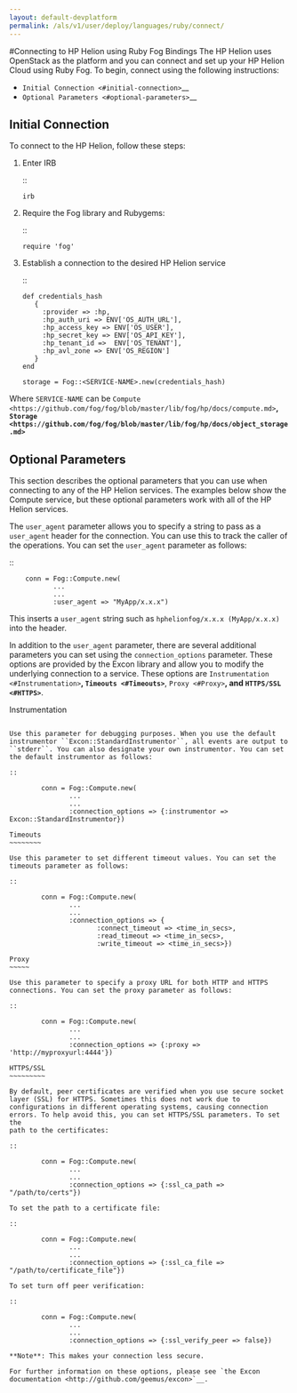 ```yaml
---
layout: default-devplatform
permalink: /als/v1/user/deploy/languages/ruby/connect/
---
```

<!--UNDER REVISION-->

#Connecting to HP Helion using Ruby Fog Bindings
The HP Helion uses OpenStack as the platform and you can connect and set
up your HP Helion Cloud using Ruby Fog. To begin, connect using the following
instructions:

-  `Initial Connection <#initial-connection>`__
-  `Optional Parameters <#optional-parameters>`__

Initial Connection
------------------

To connect to the HP Helion, follow these steps:

1. Enter IRB

   ::

       irb

2. Require the Fog library and Rubygems:

   ::

       require 'fog'

3. Establish a connection to the desired HP Helion service

   ::

       def credentials_hash
          {
            :provider => :hp,
            :hp_auth_uri => ENV['OS_AUTH_URL'],
            :hp_access_key => ENV['OS_USER'],
            :hp_secret_key => ENV['OS_API_KEY'],
            :hp_tenant_id =>  ENV['OS_TENANT'],
            :hp_avl_zone => ENV['OS_REGION']
          }
       end

       storage = Fog::<SERVICE-NAME>.new(credentials_hash)

Where ``SERVICE-NAME`` can be
`Compute <https://github.com/fog/fog/blob/master/lib/fog/hp/docs/compute.md>`__,
`Storage <https://github.com/fog/fog/blob/master/lib/fog/hp/docs/object_storage.md>`__


Optional Parameters
-------------------

This section describes the optional parameters that you can use when
connecting to any of the HP Helion services. The examples below show the
Compute service, but these optional parameters work with all of the HP
Helion services.

The ``user_agent`` parameter allows you to specify a string to pass as a
``user_agent`` header for the connection. You can use this to track the
caller of the operations. You can set the ``user_agent`` parameter as
follows:

::

        conn = Fog::Compute.new(
               ...
               ...
               :user_agent => "MyApp/x.x.x")

This inserts a ``user_agent`` string such as
``hphelionfog/x.x.x (MyApp/x.x.x)`` into the header.

In addition to the ``user_agent`` parameter, there are several
additional parameters you can set using the ``connection_options``
parameter. These options are provided by the Excon library and allow you
to modify the underlying connection to a service. These options are
`Instrumentation <#Instrumentation>`__, `Timeouts <#Timeouts>`__,
`Proxy <#Proxy>`__, and `HTTPS/SSL <#HTTPS>`__.

Instrumentation
~~~~~~~~~~~~~~~

Use this parameter for debugging purposes. When you use the default
instrumentor ``Excon::StandardInstrumentor``, all events are output to
``stderr``. You can also designate your own instrumentor. You can set
the default instrumentor as follows:

::

        conn = Fog::Compute.new(
               ...
               ...
               :connection_options => {:instrumentor => Excon::StandardInstrumentor})

Timeouts
~~~~~~~~

Use this parameter to set different timeout values. You can set the
timeouts parameter as follows:

::

        conn = Fog::Compute.new(
               ...
               ...
               :connection_options => {
                      :connect_timeout => <time_in_secs>,
                      :read_timeout => <time_in_secs>,
                      :write_timeout => <time_in_secs>})

Proxy
~~~~~

Use this parameter to specify a proxy URL for both HTTP and HTTPS
connections. You can set the proxy parameter as follows:

::

        conn = Fog::Compute.new(
               ...
               ...
               :connection_options => {:proxy => 'http://myproxyurl:4444'})

HTTPS/SSL
~~~~~~~~~

By default, peer certificates are verified when you use secure socket
layer (SSL) for HTTPS. Sometimes this does not work due to
configurations in different operating systems, causing connection
errors. To help avoid this, you can set HTTPS/SSL parameters. To set the
path to the certificates:

::

        conn = Fog::Compute.new(
               ...
               ...
               :connection_options => {:ssl_ca_path => "/path/to/certs"})

To set the path to a certificate file:

::

        conn = Fog::Compute.new(
               ...
               ...
               :connection_options => {:ssl_ca_file => "/path/to/certificate_file"})

To set turn off peer verification:

::

        conn = Fog::Compute.new(
               ...
               ...
               :connection_options => {:ssl_verify_peer => false})

**Note**: This makes your connection less secure.

For further information on these options, please see `the Excon
documentation <http://github.com/geemus/excon>`__.
